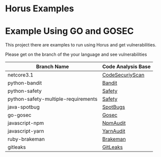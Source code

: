 # Horus Examples

# Example Using GO and GOSEC

This project there are examples to run using Horus and get vulnerabilities.

Please get on the branch of the your language and see vulnerabilities

|              Branch Name              |                 Code Analysis Base                        |
|---------------------------------------|-----------------------------------------------------------|
| netcore3.1                            | [CodeSecuriyScan](https://security-code-scan.github.io)   |
| python-bandit                         | [Bandit](https://github.com/PyCQA/bandit)                 |
| python-safety                         | [Safety](https://github.com/pyupio/safety)                |
| python-safety-multiple-requirements   | [Safety](https://github.com/pyupio/safety)                |
| java-spotbug                          | [SpotBugs](https://spotbugs.github.io)                    |
| go-gosec                              | [Gosec](https://github.com/securego/gosec)                |
| javascript-npm                        | [NpmAudit](https://docs.npmjs.com/cli/audit)              |
| javascript-yarn                       | [YarnAudit](https://yarnpkg.com/lang/en/docs/cli/audit/)  |
| ruby-brakeman                         | [Brakeman](https://github.com/presidentbeef/brakeman)     |
| gitleaks                              | [GitLeaks](https://github.com/zricethezav/gitleaks)     |
